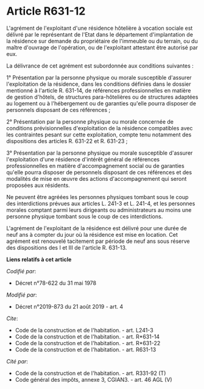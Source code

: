 # Article R631-12

L'agrément de l'exploitant d'une résidence hôtelière à vocation sociale est délivré par le représentant de l'Etat dans le
département d'implantation de la résidence sur demande du propriétaire de l'immeuble ou du terrain, ou du maître d'ouvrage de
l'opération, ou de l'exploitant attestant être autorisé par eux.

La délivrance de cet agrément est subordonnée aux conditions suivantes :

1° Présentation par la personne physique ou morale susceptible d'assurer l'exploitation de la résidence, dans les conditions
définies dans le dossier mentionné à l'article R. 631-14, de références professionnelles en matière de gestion d'hôtels, de
structures para-hôtelières ou de structures adaptées au logement ou à l'hébergement ou de garanties qu'elle pourra disposer
de personnels disposant de ces références ;

2° Présentation par la personne physique ou morale concernée de conditions prévisionnelles d'exploitation de la résidence
compatibles avec les contraintes pesant sur cette exploitation, compte tenu notamment des dispositions des articles R. 631-22
et R. 631-23 ;

3° Présentation par la personne physique ou morale susceptible d'assurer l'exploitation d'une résidence d'intérêt général de
références professionnelles en matière d'accompagnement social ou de garanties qu'elle pourra disposer de personnels
disposant de ces références et des modalités de mise en œuvre des actions d'accompagnement qui seront proposées aux
résidents.

Ne peuvent être agréées les personnes physiques tombant sous le coup des interdictions prévues aux articles L. 241-3 et L.
241-4, et les personnes morales comptant parmi leurs dirigeants ou administrateurs au moins une personne physique tombant
sous le coup de ces interdictions.

L'agrément de l'exploitant de la résidence est délivré pour une durée de neuf ans à compter du jour où la résidence est mise
en location. Cet agrément est renouvelé tacitement par période de neuf ans sous réserve des dispositions des I et III de
l'article R. 631-13.

**Liens relatifs à cet article**

_Codifié par_:

  - Décret n°78-622 du 31 mai 1978

_Modifié par_:

  - Décret n°2019-873 du 21 août 2019 - art. 4

_Cite_:

  - Code de la construction et de l'habitation. - art. L241-3
  - Code de la construction et de l'habitation. - art. R*631-14
  - Code de la construction et de l'habitation. - art. R*631-22
  - Code de la construction et de l'habitation. - art. R631-13

_Cité par_:

  - Code de la construction et de l'habitation. - art. R331-92 (T)
  - Code général des impôts, annexe 3, CGIAN3. - art. 46 AGL (V)
